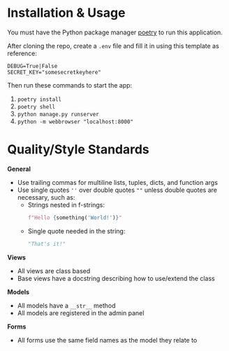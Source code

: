 # Installation & Usage
You must have the Python package manager [poetry](https://https://python-poetry.org/) to run this application.

After cloning the repo, create a `.env` file and fill it in using this template as reference:

```
DEBUG=True|False
SECRET_KEY="somesecretkeyhere"
```
Then run these commands to start the app:

1. `poetry install`
1. `poetry shell`
1. `python manage.py runserver`
1. `python -m webbrowser "localhost:8000"`

# Quality/Style Standards
**General**
- Use trailing commas for multiline lists, tuples, dicts, and function args
- Use single quotes `''` over double quotes `""` unless double quotes are necessary, such as:
  - Strings nested in f-strings:
    ```python
    f"Hello {something('World!')}"
    ```
  - Single quote needed in the string:
    ```python
    "That's it!"
    ```

**Views**
- All views are class based
- Base views have a docstring describing how to use/extend the class

**Models**
- All models have a `__str__` method
- All models are registered in the admin panel

**Forms**
- All forms use the same field names as the model they relate to

